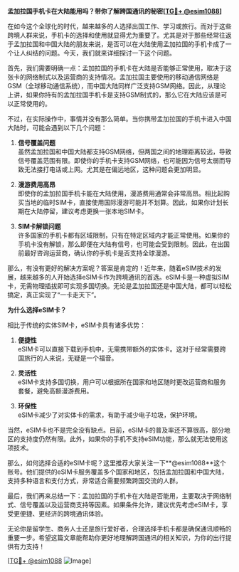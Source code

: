 **孟加拉国手机卡在大陆能用吗？带你了解跨国通讯的秘密[[TG💪+ @esim1088](https://t.me/s/esim1088)]**

在如今这个全球化的时代，越来越多的人选择出国工作、学习或旅行。而对于这些跨境人群来说，手机卡的选择和使用就显得尤为重要了。尤其是对于那些经常往返于孟加拉国和中国大陆的朋友来说，是否可以在大陆使用孟加拉国的手机卡成了一个让人纠结的问题。今天，我们就来详细探讨一下这个问题。

首先，我们需要明确一点：孟加拉国的手机卡在大陆是否能够正常使用，取决于这张卡的网络制式以及运营商的支持情况。孟加拉国主要使用的移动通信网络是GSM（全球移动通信系统），而中国大陆同样广泛支持GSM网络。因此，从理论上讲，如果你持有的孟加拉国手机卡是支持GSM制式的，那么它在大陆应该是可以正常使用的。

不过，在实际操作中，事情并没有那么简单。当你携带孟加拉国的手机卡进入中国大陆时，可能会遇到以下几个问题：

1. **信号覆盖问题**  
   虽然孟加拉国和中国大陆都支持GSM网络，但两国之间的地理距离较远，导致信号覆盖范围有限。即使你的手机卡支持GSM网络，也可能因为信号太弱而导致无法接打电话或上网。尤其是在偏远地区，这种问题会更加明显。

2. **漫游费用高昂**  
   即使你的孟加拉国手机卡能在大陆使用，漫游费用通常会非常高昂。相比起购买当地的临时SIM卡，直接使用国际漫游可能并不划算。因此，如果你计划长期在大陆停留，建议考虑更换一张本地SIM卡。

3. **SIM卡解锁问题**  
   许多国家的手机卡都有区域限制，只有在特定区域内才能正常使用。如果你的手机卡没有解锁，那么即便在大陆有信号，也可能会受到限制。因此，在出国前最好咨询运营商，确认你的手机卡是否支持全球漫游。

那么，有没有更好的解决方案呢？答案是肯定的！近年来，随着eSIM技术的发展，越来越多的人开始选择eSIM卡作为跨境通讯的首选。eSIM卡是一种虚拟SIM卡，无需物理插拔即可实现多国切换。无论是孟加拉国还是中国大陆，都可以轻松搞定，真正实现了“一卡走天下”。

**为什么选择eSIM卡？**

相比于传统的实体SIM卡，eSIM卡具有诸多优势：

1. **便捷性**  
   eSIM卡可以直接下载到手机中，无需携带额外的实体卡。这对于经常需要跨国旅行的人来说，无疑是一个福音。

2. **灵活性**  
   eSIM卡支持多国切换，用户可以根据所在国家和地区随时更改运营商和服务套餐，避免高额漫游费用。

3. **环保性**  
   eSIM卡减少了对实体卡的需求，有助于减少电子垃圾，保护环境。

当然，eSIM卡也不是完全没有缺点。目前，eSIM卡的普及率还不算很高，部分地区的支持度仍然有限。此外，如果你的手机不支持eSIM功能，那么就无法使用这项技术。

那么，如何选择合适的eSIM卡呢？这里推荐大家关注一下**@esim1088**这个账号。他们提供的eSIM卡服务覆盖多个国家和地区，包括孟加拉国和中国大陆，支持多种语言和支付方式，非常适合需要频繁跨国交流的人群。

最后，我们再来总结一下：孟加拉国的手机卡在大陆是否能用，主要取决于网络制式、信号覆盖以及运营商支持等因素。如果条件允许，建议优先考虑eSIM卡，享受更便捷、更经济的跨境通讯体验。

无论你是留学生、商务人士还是旅行爱好者，合理选择手机卡都是确保通讯顺畅的重要一步。希望这篇文章能帮助你更好地理解跨国通讯的相关知识，为你的出行提供有力支持！

[[TG💪+ @esim1088](https://t.me/s/esim1088) ![Image](https://i.postimg.cc/4NQfJmqS/Snipaste-2025-05-13-00-14-12.png)]